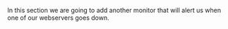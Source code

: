 In this section we are going to add another monitor that will alert us when one of our webservers goes down.
